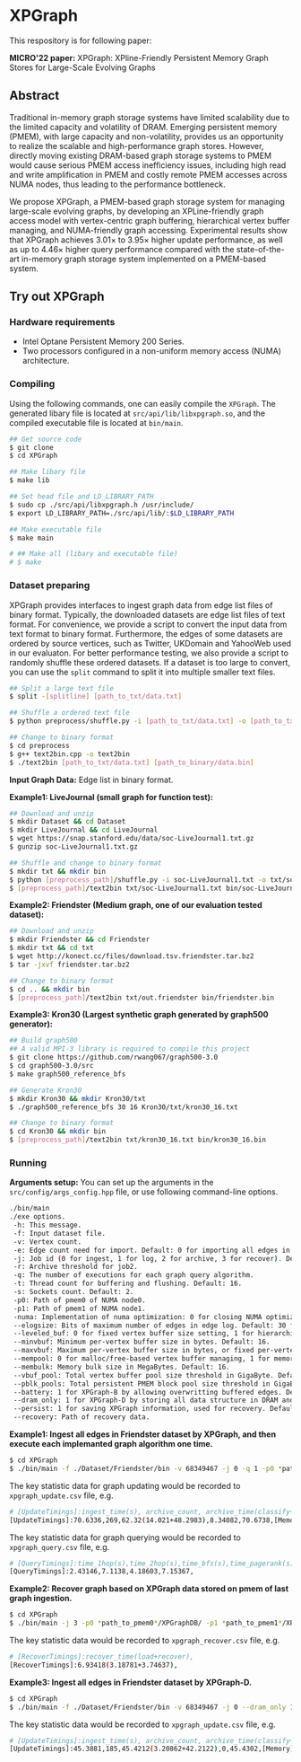 # XPGraph

This respository is for following paper:

**MICRO'22 paper:** XPGraph: XPline-Friendly Persistent Memory Graph Stores for Large-Scale Evolving Graphs

## Abstract

Traditional in-memory graph storage systems have limited
scalability due to the limited capacity and volatility of DRAM.
Emerging persistent memory (PMEM), with large capacity
and non-volatility, provides us an opportunity to realize the
scalable and high-performance graph stores. However, directly moving existing DRAM-based graph storage systems
to PMEM would cause serious PMEM access inefficiency
issues, including high read and write amplification in PMEM
and costly remote PMEM accesses across NUMA nodes,
thus leading to the performance bottleneck. 
<!-- In this paper, -->
We propose XPGraph, a PMEM-based graph storage system for managing large-scale evolving graphs, by developing
an XPLine-friendly graph access model with vertex-centric
graph buffering, hierarchical vertex buffer managing, and
NUMA-friendly graph accessing. Experimental results show
that XPGraph achieves 3.01× to 3.95× higher update performance, 
as well as up to 4.46× higher query performance 
compared with the state-of-the-art in-memory graph storage system
implemented on a PMEM-based system.

## Try out XPGraph

### Hardware requirements
* Intel Optane Persistent Memory 200 Series.
* Two processors configured in a non-uniform memory access (NUMA) architecture.

### Compiling 

Using the following commands, one can easily compile the `XPGraph`. 
The generated libary file is located at `src/api/lib/libxpgraph.so`, 
and the compiled executable file is located at `bin/main`. 

```bash
## Get source code
$ git clone 
$ cd XPGraph

## Make libary file
$ make lib

## Set head file and LD_LIBRARY_PATH
$ sudo cp ./src/api/libxpgraph.h /usr/include/
$ export LD_LIBRARY_PATH=./src/api/lib/:$LD_LIBRARY_PATH

## Make executable file
$ make main

# ## Make all (libary and executable file)
# $ make
```

### Dataset preparing

XPGraph provides interfaces to ingest graph data from edge list files of binary format. Typically, the downloaded datasets are edge list files of text format. For convenience, we provide a script to convert the input data from text format to binary format. Furthermore, the edges of some datasets are 
ordered by source vertices, such as Twitter, UKDomain and YahooWeb used in our evaluaton. For better performance testing, we also provide a script to randomly shuffle these ordered datasets. If a dataset is too large to convert, you can use the `split` command to split it into multiple smaller text files.

```bash
## Split a large text file
$ split -[splitline] [path_to_txt/data.txt]

## Shuffle a ordered text file
$ python preprocess/shuffle.py -i [path_to_txt/data.txt] -o [path_to_txt/data_shuffle.txt] -v [nverts]

## Change to binary format
$ cd preprocess
$ g++ text2bin.cpp -o text2bin
$ ./text2bin [path_to_txt/data.txt] [path_to_binary/data.bin]
```

**Input Graph Data:** Edge list in binary format. 

**Example1: LiveJournal (small graph for function test):**
```bash
## Download and unzip
$ mkdir Dataset && cd Dataset
$ mkdir LiveJournal && cd LiveJournal
$ wget https://snap.stanford.edu/data/soc-LiveJournal1.txt.gz
$ gunzip soc-LiveJournal1.txt.gz

## Shuffle and change to binary format
$ mkdir txt && mkdir bin
$ python [preprocess_path]/shuffle.py -i soc-LiveJournal1.txt -o txt/soc-LiveJournal1_shuffle.txt -v 4847571
$ [preprocess_path]/text2bin txt/soc-LiveJournal1.txt bin/soc-LiveJournal1.bin
```

**Example2: Friendster (Medium graph, one of our evaluation tested dataset):**
```bash
## Download and unzip
$ mkdir Friendster && cd Friendster
$ mkdir txt && cd txt
$ wget http://konect.cc/files/download.tsv.friendster.tar.bz2 
$ tar -jxvf friendster.tar.bz2

## Change to binary format
$ cd .. && mkdir bin
$ [preprocess_path]/text2bin txt/out.friendster bin/friendster.bin
```

**Example3: Kron30 (Largest synthetic graph generated by graph500 generator):**
```bash
## Build graph500 
## A valid MPI-3 library is required to compile this project
$ git clone https://github.com/rwang067/graph500-3.0
$ cd graph500-3.0/src
$ make graph500_reference_bfs 

## Generate Kron30
$ mkdir Kron30 && mkdir Kron30/txt
$ ./graph500_reference_bfs 30 16 Kron30/txt/kron30_16.txt

## Change to binary format
$ cd Kron30 && mkdir bin
$ [preprocess_path]/text2bin txt/kron30_16.txt bin/kron30_16.bin
```

### Running

**Arguments setup:**
You can set up the arguments in the `src/config/args_config.hpp` file, 
or use following command-line options.

```bash
./bin/main
./exe options.
 -h: This message.
 -f: Input dataset file.
 -v: Vertex count.
 -e: Edge count need for import. Default: 0 for importing all edges in the dataset file.
 -j: Job id (0 for ingest, 1 for log, 2 for archive, 3 for recover). Default: 0.
 -r: Archive threshold for job2.
 -q: The number of executions for each graph query algorithm.
 -t: Thread count for buffering and flushing. Default: 16.
 -s: Sockets count. Default: 2.
 -p0: Path of pmem0 of NUMA node0.
 -p1: Path of pmem1 of NUMA node1.
 -numa: Implementation of numa optimization: 0 for closing NUMA optimization, 1 for out/in-graph based implementation, 2 for sub-graph based implementation. Default: 2.
 --elogsize: Bits of maximum number of edges in edge log. Default: 30 for 1 billion edges, i.e., edge size equals 8GB.
 --leveled_buf: 0 for fixed vertex buffer size setting, 1 for hierarchical vertex buffer size setting. Default: 1.
 --minvbuf: Minimum per-vertex buffer size in bytes. Default: 16.
 --maxvbuf: Maximum per-vertex buffer size in bytes, or fixed per-vertex buffer size when leveled_buf = 0. Default: 256.
 --mempool: 0 for malloc/free-based vertex buffer managing, 1 for memory pool based vertex buffer managing. Default: 1.
 --membulk: Memory bulk size in MegaBytes. Default: 16.
 --vbuf_pool: Total vertex buffer pool size threshold in GigaByte. Default: 16.
 --pblk_pools: Total persistent PMEM block pool size threshold in GigaByte. Default: 64.
 --battery: 1 for XPGraph-B by allowing overwritting buffered edges. Default: 0.
 --dram_only: 1 for XPGraph-D by storing all data structure in DRAM and set the per-vertex buffer size as fixed 64B. Default: 0.
 --persist: 1 for saving XPGraph information, used for recovery. Default: 1.
 --recovery: Path of recovery data.
```
**Example1: Ingest all edges in Friendster dataset by XPGraph, and then execute each implemanted graph algorithm one time.**

```bash
$ cd XPGraph
$ ./bin/main -f ./Dataset/Friendster/bin -v 68349467 -j 0 -q 1 -p0 *path_to_pmem0*/XPGraphDB/ -p1 *path_to_pmem1*/XPGraphDB/ --vbuf_pool 16 pblk_pools 64
```

The key statistic data for graph updating would be recorded to `xpgraph_update.csv` file, e.g.
```bash
# [UpdateTimings]:ingest_time(s), archive_count, archive_time(classify+buffer), flush_all_time(s), make_graph_time(s), [Memory]:vbuf_pool_size,pblk_pool_size,
[UpdateTimings]:70.6336,269,62.32(14.021+48.2983),8.34082,70.6738,[Memory]:6.85938,30(15+15),
```

The key statistic data for graph querying would be recorded to `xpgraph_query.csv` file, e.g.
```bash
# [QueryTimings]:time_1hop(s),time_2hop(s),time_bfs(s),time_pagerank(s)
[QueryTimings]:2.43146,7.1138,4.18603,7.15367,
```

**Example2: Recover graph based on XPGraph data stored on pmem of last graph ingestion.**

```bash
$ cd XPGraph
$ ./bin/main -j 3 -p0 *path_to_pmem0*/XPGraphDB/ -p1 *path_to_pmem1*/XPGraphDB/ --recovery *path_to_recovery*
```

The key statistic data would be recorded to `xpgraph_recover.csv` file, e.g.
```bash
# [RecoverTimings]:recover_time(load+recover),
[RecoverTimings]:6.93418(3.18781+3.74637),
```

**Example3: Ingest all edges in Friendster dataset by XPGraph-D.**

```bash
$ cd XPGraph
$ ./bin/main -f ./Dataset/Friendster/bin -v 68349467 -j 0 --dram_only 1 --vbuf_pool 16 pblk_pools 64
```

The key statistic data would be recorded to `xpgraph_update.csv` file, e.g.
```bash
# [UpdateTimings]:ingest_time(s), archive_count, archive_time(classify+buffer), flush_all_time(s), make_graph_time(s), [Memory]:vbuf_pool_size, pblk_pool_size,
[UpdateTimings]:45.3881,185,45.4212(3.20862+42.2122),0,45.4302,[Memory]:7.29688,27.3594(13.4688+13.8906),